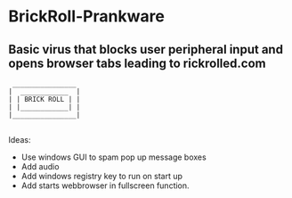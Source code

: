 # BrickRoll-Prankware
## Basic virus that blocks user peripheral input and opens browser tabs leading to rickrolled.com

```
 ________________ 
|  ____________  |
| | BRICK ROLL | |
| |____________| |
|________________|
```
##
Ideas:
- Use windows GUI to spam pop up message boxes 
- Add audio
- Add windows registry key to run on start up
- Add starts webbrowser in fullscreen function.
